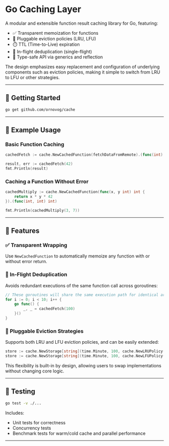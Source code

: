 # Go Caching Layer

A modular and extensible function result caching library for Go, featuring:

- ✅ Transparent memoization for functions
- 🔁 Pluggable eviction policies (LRU, LFU)
- ⏱️ TTL (Time-to-Live) expiration
- 🧠 In-flight deduplication (single-flight)
- 🧪 Type-safe API via generics and reflection

The design emphasizes easy replacement and configuration of underlying components such as eviction policies, making it simple to switch from LRU to LFU or other strategies.

---

## 🚀 Getting Started

```bash
go get github.com/ornovog/cache
```

---

## 🧩 Example Usage

### Basic Function Caching

```go
cachedFetch := cache.NewCachedFunction(fetchDataFromRemote).(func(int) (string, error))

result, err := cachedFetch(42)
fmt.Println(result)
```

### Caching a Function Without Error

```go
cachedMultiply := cache.NewCachedFunction(func(x, y int) int {
    return x * y * 42
}).(func(int, int) int)

fmt.Println(cachedMultiply(3, 7))
```

---

## 🔧 Features

### ✅ Transparent Wrapping
Use `NewCachedFunction` to automatically memoize any function with or without error return.

### 🧠 In-Flight Deduplication
Avoids redundant executions of the same function call across goroutines:

```go
// These goroutines will share the same execution path for identical arguments
for i := 0; i < 10; i++ {
    go func() {
        _, _ = cachedFetch(100)
    }()
}
```

### 🔁 Pluggable Eviction Strategies

Supports both LRU and LFU eviction policies, and can be easily extended:

```go
store := cache.NewStorage[string](time.Minute, 100, cache.NewLRUPolicy())
store := cache.NewStorage[string](time.Minute, 100, cache.NewLFUPolicy())
```

This flexibility is built-in by design, allowing users to swap implementations without changing core logic.

---

## 🧪 Testing

```bash
go test -v ./...
```

Includes:
- Unit tests for correctness
- Concurrency tests
- Benchmark tests for warm/cold cache and parallel performance

---
